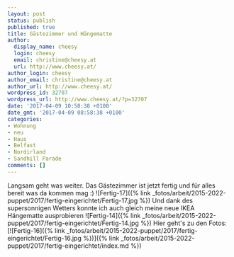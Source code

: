```yaml
---
layout: post
status: publish
published: true
title: Gästezimmer und Hängematte
author:
  display_name: cheesy
  login: cheesy
  email: christine@cheesy.at
  url: http://www.cheesy.at/
author_login: cheesy
author_email: christine@cheesy.at
author_url: http://www.cheesy.at/
wordpress_id: 32707
wordpress_url: http://www.cheesy.at/?p=32707
date: '2017-04-09 10:58:38 +0100'
date_gmt: '2017-04-09 08:58:38 +0100'
categories:
- Wohnung
- neu
- Haus
- Belfast
- Nordirland
- Sandhill Parade
comments: []
---
```

Langsam geht was weiter. Das Gästezimmer ist jetzt fertig und für alles bereit was da kommen mag :)
![Fertig-17]({% link _fotos/arbeit/2015-2022-puppet/2017/fertig-eingerichtet/Fertig-17.jpg %})
Und dank des supersonnigen Wetters konnte ich auch gleich meine neue IKEA Hängematte ausprobieren
![Fertig-14]({% link _fotos/arbeit/2015-2022-puppet/2017/fertig-eingerichtet/Fertig-14.jpg %})
Hier geht's zu den Fotos:
[![Fertig-16]({% link _fotos/arbeit/2015-2022-puppet/2017/fertig-eingerichtet/Fertig-16.jpg %})]({% link _fotos/arbeit/2015-2022-puppet/2017/fertig-eingerichtet/index.md %})
